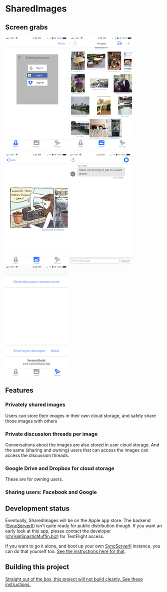 # SharedImages

## Screen grabs

<kbd>
  <img src="./Screenshots/SignIn.png">
</kbd>

<kbd>
  <img src="./Screenshots/Images.png">
</kbd>

![Large Image](./Screenshots/Plants.png) ![Discussion](./Screenshots/Discussion.png) ![Settings](./Screenshots/Settings.png)

## Features

### Privately shared images

Users can store their images in their own cloud storage, and safely share those images with others

### Private discussion threads per image

Conversations about the images are also stored in user cloud storage. And the same (sharing and owning) users that can access the images can access the discussion threads.
    
### Google Drive and Dropbox for cloud storage

These are for owning users.

### Sharing users: Facebook and Google

## Development status

Eventually, SharedImages will be on the Apple app store. The backend ([SyncServerII](https://github.com/crspybits/SyncServerII/)) isn't quite ready for public distribution though. If you want an early look at this app, please contact the developer (chris@SpasticMuffin.biz) for TestFlight access.

If you want to go it alone, and boot up your own [SyncServerII](https://github.com/crspybits/SyncServerII/) instance, you can do that yourself too. [See the instructions here for that](https://crspybits.github.io/SyncServerII/).

## Building this project

[Straight out of the box, this project will not build cleanly. See these instructions.](https://crspybits.github.io/SyncServerII/#SHAREDIMAGES)
